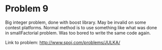 # Problem 9

Big integer problem, done with boost library. May be invalid on some contest platforms. Normal method is to use something like what was done in smallFactorial problem. Was too bored to write the same code again.

Link to problem: http://www.spoj.com/problems/JULKA/
